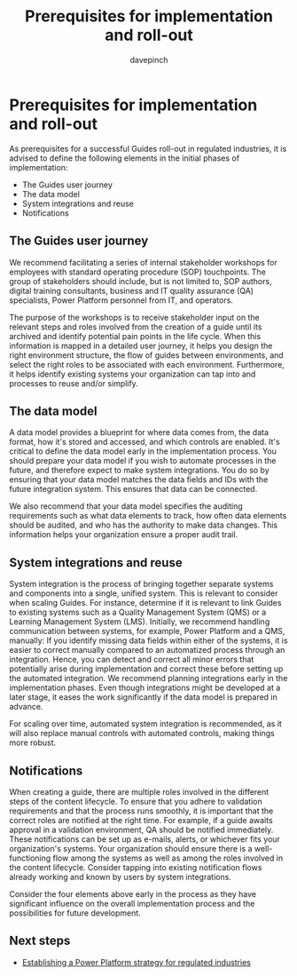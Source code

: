 ﻿---
title: Prerequisites for implementation and roll-out
description: Learn the prerequisites before implementing Guides in a regulated industry and to help plan the roll-out of the solution
ms.date: 03/09/2023
ms.topic: conceptual
author: davepinch
ms.author: davepinch
ms-reviewer: m-hartmann
ms.custom: bap-template
---

# Prerequisites for implementation and roll-out

As prerequisites for a successful Guides roll-out in regulated industries, it is advised to define the following elements in the initial phases of implementation:

- The Guides user journey
- The data model
- System integrations and reuse
- Notifications

## The Guides user journey

We recommend facilitating a series of internal stakeholder workshops for employees with standard operating procedure (SOP) touchpoints. The group of stakeholders should include, but is not limited to, SOP authors, digital training consultants, business and IT quality assurance (QA) specialists, Power Platform personnel from IT, and operators.

The purpose of the workshops is to receive stakeholder input on the relevant steps and roles involved from the creation of a guide until its archived and identify potential pain points in the life cycle. When this information is mapped in a detailed user journey, it helps you design the right environment structure, the flow of guides between environments, and select the right roles to be associated with each environment. Furthermore, it helps identify existing systems your organization can tap into and processes to reuse and/or simplify.

## The data model

A data model provides a blueprint for where data comes from, the data format, how it's stored and accessed, and which controls are enabled. It's critical to define the data model early in the implementation process. You should prepare your data model if you wish to automate processes in the future, and therefore expect to make system integrations. You do so by ensuring that your data model matches the data fields and IDs with the future integration system. This ensures that data can be connected.  
  
We also recommend that your data model specifies the auditing requirements such as what data elements to track, how often data elements should be audited, and who has the authority to make data changes. This information helps your organization ensure a proper audit trail.

## System integrations and reuse

System integration is the process of bringing together separate systems and components into a single, unified system. This is relevant to consider when scaling Guides. For instance, determine if it is relevant to link Guides to existing systems such as a Quality Management System (QMS) or a Learning Management System (LMS). Initially, we recommend handling communication between systems, for example, Power Platform and a QMS, manually: If you identify missing data fields within either of the systems, it is easier to correct manually compared to an automatized process through an integration. Hence, you can detect and correct all minor errors that potentially arise during implementation and correct these before setting up the automated integration. We recommend planning integrations early in the implementation phases. Even though integrations might be developed at a later stage, it eases the work significantly if the data model is prepared in advance.

For scaling over time, automated system integration is recommended, as it will also replace manual controls with automated controls, making things more robust.

## Notifications

When creating a guide, there are multiple roles involved in the different steps of the content lifecycle. To ensure that you adhere to validation requirements and that the process runs smoothly, it is important that the correct roles are notified at the right time. For example, if a guide awaits approval in a validation environment, QA should be notified immediately. These notifications can be set up as e-mails, alerts, or whichever fits your organization's systems. Your organization should ensure there is a well-functioning flow among the systems as well as among the roles involved in the content lifecycle. Consider tapping into existing notification flows already working and known by users by system integrations.

Consider the four elements above early in the process as they have significant influence on the overall implementation process and the possibilities for future development.

## Next steps

- [Establishing a Power Platform strategy for regulated industries](strategy-for-existing-power-platform-engagement-and-guides-deployment.md)

